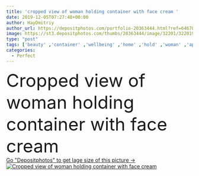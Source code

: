 ```yaml
---
title: 'cropped view of woman holding container with face cream '
date: 2019-12-05T07:27:48+00:00
author: HayDmitriy
author_url: https://depositphotos.com/portfolio-20363444.html?ref=64678756
image: https://st3.depositphotos.com/thumbs/20363444/image/32201/322019530/api_thumb_450.jpg?forcejpeg=true
type: "post"
tags: ['beauty' ,'container' ,'wellbeing' ,'home' ,'hold' ,'woman' ,'apply' ,'skincare' ,'bathroom' ,'clean' ,'hygiene' ,'purity' ,'indoors' ,'faucet' ,'wellness' ,'bodycare' ,'moisturizing' ,'partial' ,'pampering' ,'Cropped' ,'one person' ,'body care' ,'skin care' ,'perfect skin' ,'cosmetic cream' ,'clean face' ]
categories: 
  - Perfect
---
```

<div aling="center">
            <font size="60"> Cropped view of woman holding container with face cream</font>   
</div>
<div>
    <a href='https://st3.depositphotos.com/thumbs/20363444/image/32201/322019530/api_thumb_450.jpg?forcejpeg=true?ref=64678756' target=_blank > Go "Depositphotos" to get lage size of this picture ->
        <img href='https://st3.depositphotos.com/thumbs/20363444/image/32201/322019530/api_thumb_450.jpg?forcejpeg=true?ref=64678756' src='https://st3.depositphotos.com/20363444/32201/i/950/depositphotos_322019530-stock-photo-cropped-view-woman-holding-container.jpg?forcejpeg=true' alt='Cropped view of woman holding container with face cream' >
    </a>
</div>
